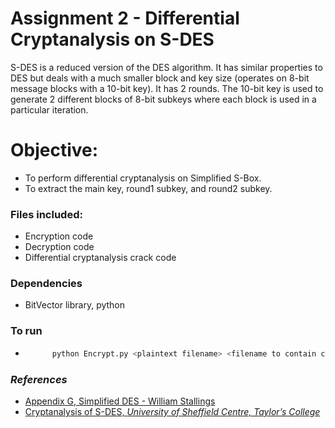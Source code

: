 # **Assignment 2 - Differential Cryptanalysis on S-DES**

S-DES is a reduced version of the DES algorithm. It has similar properties to DES but deals with a much smaller block and key size (operates on 8-bit message blocks with a 10-bit key). It has 2 rounds. The 10-bit key is used to generate 2 different blocks of 8-bit subkeys where each block is used in a particular iteration.

# Objective: 
- To perform differential cryptanalysis on Simplified S-Box. 
- To extract the main key, round1 subkey, and round2 subkey. 

### Files included:
- Encryption code
- Decryption code 
- Differential cryptanalysis crack code

### Dependencies
- BitVector library, python

### To run 
- ```python
        python Encrypt.py <plaintext filename> <filename to contain ciphertext>
  ```


### *References*

- [Appendix G, Simplified DES - William Stallings](http://mercury.webster.edu/aleshunas/COSC%205130/G-SDES.pdf)
- [Cryptanalysis of S-DES, *University of Sheffield Centre, Taylor’s College*](https://eprint.iacr.org/2002/045.pdf)